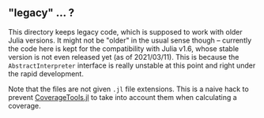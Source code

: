 ## "legacy" ... ?

This directory keeps legacy code, which is supposed to work with older Julia versions.
It might not be "older" in the usual sense though – currently the code here is kept for the compatibility with Julia v1.6, whose stable version is not even released yet (as of 2021/03/11).
This is because the `AbstractInterpreter` interface is really unstable at this point and right under the rapid development.

Note that the files are not given `.jl` file extensions.
This is a naive hack to prevent [CoverageTools.jl](https://github.com/JuliaCI/CoverageTools.jl) to take into account them when calculating a coverage.
